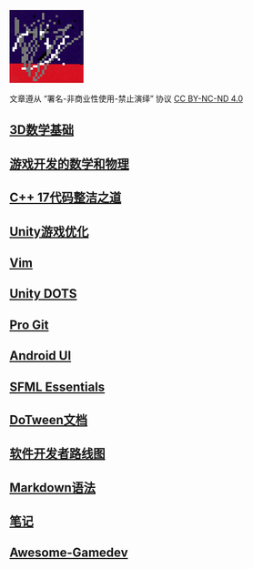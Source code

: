 ![lambda](./images/lambda.png)

文章遵从 “署名-非商业性使用-禁止演绎” 协议
[CC BY-NC-ND 4.0](https://creativecommons.org/licenses/by-nc-nd/4.0/deed.zh)


## [3D数学基础](./notes/mathPrimer.md)

## [游戏开发的数学和物理](./notes/kiyoshi_kato.md)

## [C++ 17代码整洁之道](./notes/cleancpp.md)

## [Unity游戏优化](./notes/unityOptimization.md)

## [Vim](./notes/learnVim.md)

## [Unity DOTS](./notes/ecsDots.md)

## [Pro Git](./notes/progit.md)

## [Android UI](./notes/android.md)

## [SFML Essentials](./notes/sfmlEssentials.md)

## [DoTween文档](./notes/dotween.md)

## [软件开发者路线图](./notes/apprentPatterns.md)

## [Markdown语法](./notes/markdown.md)

## [笔记](./notes/note.md)

## [Awesome-Gamedev](./notes/awesomeGamedev.md)
